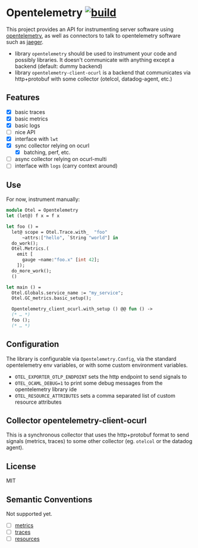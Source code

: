 
# Opentelemetry [![build](https://github.com/AestheticIntegration/ocaml-opentelemetry/actions/workflows/main.yml/badge.svg)](https://github.com/AestheticIntegration/ocaml-opentelemetry/actions/workflows/main.yml)

This project provides an API for instrumenting server software
using [opentelemetry](https://opentelemetry.io/docs), as well as
connectors to talk to opentelemetry software such as [jaeger](https://www.jaegertracing.io/).

- library `opentelemetry` should be used to instrument your code
  and possibly libraries. It doesn't communicate with anything except
  a backend (default: dummy backend)
- library `opentelemetry-client-ocurl` is a backend that communicates
  via http+protobuf with some collector (otelcol, datadog-agent, etc.)

## Features

- [x] basic traces
- [x] basic metrics
- [x] basic logs
- [ ] nice API
- [x] interface with `lwt`
- [x] sync collector relying on ocurl
  * [x] batching, perf, etc.
- [ ] async collector relying on ocurl-multi
- [ ] interface with `logs` (carry context around)

## Use

For now, instrument manually:

```ocaml
module Otel = Opentelemetry
let (let@) f x = f x

let foo () =
  let@ scope = Otel.Trace.with_  "foo"
      ~attrs:["hello", `String "world"] in
  do_work();
  Otel.Metrics.(
    emit [
      gauge ~name:"foo.x" [int 42];
    ]);
  do_more_work();
  ()

let main () =
  Otel.Globals.service_name := "my_service";
  Otel.GC_metrics.basic_setup();

  Opentelemetry_client_ocurl.with_setup () @@ fun () ->
  (* … *)
  foo ();
  (* … *)
``` 

## Configuration

The library is configurable via `Opentelemetry.Config`, via the standard
opentelemetry env variables, or with some custom environment variables.

- `OTEL_EXPORTER_OTLP_ENDPOINT` sets the http endpoint to send signals to
- `OTEL_OCAML_DEBUG=1` to print some debug messages from the opentelemetry library ide
- `OTEL_RESOURCE_ATTRIBUTES` sets a comma separated list of custom resource attributes

## Collector opentelemetry-client-ocurl

This is a synchronous collector that uses the http+protobuf format
to send signals (metrics, traces) to some other collector (eg. `otelcol`
or the datadog agent).

## License

MIT

## Semantic Conventions

Not supported yet.

- [ ] [metrics](https://opentelemetry.io/docs/reference/specification/metrics/semantic_conventions/)
- [ ] [traces](https://opentelemetry.io/docs/reference/specification/trace/semantic_conventions/)
- [ ] [resources](https://opentelemetry.io/docs/reference/specification/resource/semantic_conventions/)
